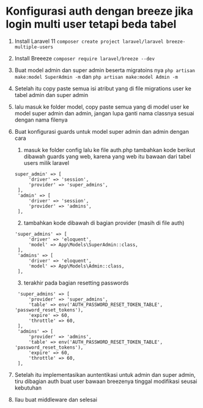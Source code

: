 # Konfigurasi auth dengan breeze jika login multi user tetapi beda tabel
1. Install Laravel 11 `composer create project laravel/laravel breeze-multiple-users `
2. Install Breeeze `composer require laravel/breeze --dev`
3. Buat model admin dan super admin beserta
migratoins nya `php artisan make:model SuperAdmin -m` dan `php artisan make:model Admin -m`
4. Setelah itu copy paste semua isi atribut yang di file migrations user ke tabel admin dan super admin
5. lalu masuk ke folder model, copy paste semua yang di model user ke model super admin dan admin, jangan lupa ganti nama classnya sesuai dengan nama filenya
6. Buat konfigurasi guards untuk model super admin dan admin dengan cara
   1. masuk ke folder config lalu ke file auth.php tambahkan kode berikut dibawah guards yang web, karena yang web itu bawaan dari tabel users milik laravel
   ```
   super_admin' => [
        'driver' => 'session',
        'provider' => 'super_admins',
    ],
    'admin' => [
        'driver' => 'session',
        'provider' => 'admins',
    ],
    ```
    2. tambahkan kode dibawah di bagian provider (masih di file auth)
   ```
   'super_admins' => [
        'driver' => 'eloquent',
        'model' => App\Models\SuperAdmin::class,
    ],
    'admins' => [
        'driver' => 'eloquent',
        'model' => App\Models\Admin::class,
    ],
    ```

    3. terakhir pada bagian resetting passwords
   ```
    'super_admins' => [
        'provider' => 'super_admins',
        'table' => env('AUTH_PASSWORD_RESET_TOKEN_TABLE', 'password_reset_tokens'),
        'expire' => 60,
        'throttle' => 60,
    ],
    'admins' => [
        'provider' => 'admins',
        'table' => env('AUTH_PASSWORD_RESET_TOKEN_TABLE', 'password_reset_tokens'),
        'expire' => 60,
        'throttle' => 60,
    ],
    ```

7. Setelah itu implementasikan auntentikasi untuk admin dan super admin, tiru dibagian auth buat user bawaan breezenya tinggal modifikasi seusai kebutuhan
8. llau buat middleware dan selesai

